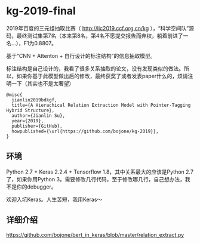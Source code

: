 # kg-2019-final
2019年百度的三元组抽取比赛（ http://lic2019.ccf.org.cn/kg ），“科学空间队”源码，最终测试集第7名（本来第8名，第4名不愿提交报告而弃权，躺着前进了一名...），F1为0.8807。

基于“CNN + Attenton + 自行设计的标注结构”的信息抽取模型。

标注结构是自己设计的，我看了很多关系抽取的论文，没有发现类似的做法。所以，如果你基于此模型做出后的修改，最终获奖了或者发表paper什么的，烦请注明一下（其实也不是太奢望）

```
@misc{
  jianlin2019bdkgf,
  title={A Hierachical Relation Extraction Model with Pointer-Tagging Hybrid Structure},
  author={Jianlin Su},
  year={2019},
  publisher={GitHub},
  howpublished={\url{https://github.com/bojone/kg-2019}},
}
```

## 环境
Python 2.7 + Keras 2.2.4 + Tensorflow 1.8，其中关系最大的应该是Python 2.7了，如果你用Python 3，需要修改几行代码，至于修改哪几行，自己想办法，我不是你的debugger。

欢迎入坑Keras。人生苦短，我用Keras～

## 详细介绍
https://github.com/bojone/bert_in_keras/blob/master/relation_extract.py

